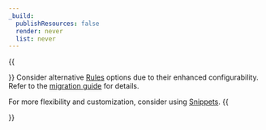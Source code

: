 ```yaml
---
_build:
  publishResources: false
  render: never
  list: never
---
```


{{<Aside type="warning">}}
Consider alternative [Rules](/rules/) options due to their enhanced configurability. Refer to the [migration guide](/rules/reference/page-rules-migration/) for details.

For more flexibility and customization, consider using [Snippets](/rules/snippets/).
{{</Aside>}}